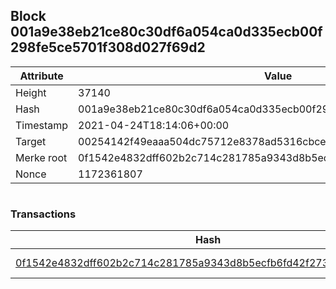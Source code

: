## Block 001a9e38eb21ce80c30df6a054ca0d335ecb00f298fe5ce5701f308d027f69d2

Attribute | Value
--- | ---
Height | 37140
Hash | 001a9e38eb21ce80c30df6a054ca0d335ecb00f298fe5ce5701f308d027f69d2
Timestamp | 2021-04-24T18:14:06+00:00
Target | 00254142f49eaaa504dc75712e8378ad5316cbcead634704b3734b6271167cc4
Merke root | 0f1542e4832dff602b2c714c281785a9343d8b5ecfb6fd42f273fb4428cb1e2a
Nonce | 1172361807

```

```

### Transactions

Hash | Amount
--- | ---
[0f1542e4832dff602b2c714c281785a9343d8b5ecfb6fd42f273fb4428cb1e2a](0f1542e4832dff602b2c714c281785a9343d8b5ecfb6fd42f273fb4428cb1e2a.md) | 10.00000000 SKEPTI 
